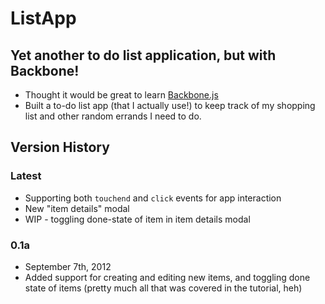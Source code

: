 # ListApp
## Yet another to do list application, but with Backbone!

* Thought it would be great to learn [Backbone.js](http://backbonejs.org/)
* Built a to-do list app (that I actually use!) to keep track of my shopping list and other random errands I need to do.

## Version History

### Latest
* Supporting both `touchend` and `click` events for app interaction
* New "item details" modal
* WIP - toggling done-state of item in item details modal

### 0.1a
* September 7th, 2012
* Added support for creating and editing new items, and toggling done state of items (pretty much all that was covered in the tutorial, heh)

